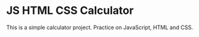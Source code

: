 # JS HTML CSS Calculator 
This is a simple calculator project.
Practice on JavaScript, HTML and CSS.
